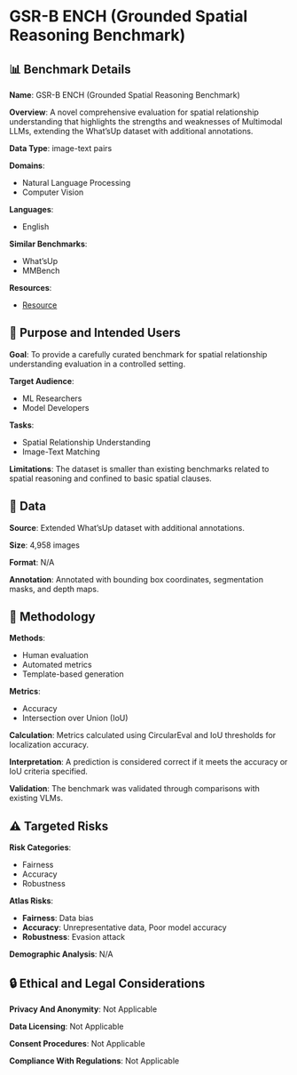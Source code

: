 # GSR-B ENCH (Grounded Spatial Reasoning Benchmark)

## 📊 Benchmark Details

**Name**: GSR-B ENCH (Grounded Spatial Reasoning Benchmark)

**Overview**: A novel comprehensive evaluation for spatial relationship understanding that highlights the strengths and weaknesses of Multimodal LLMs, extending the What’sUp dataset with additional annotations.

**Data Type**: image-text pairs

**Domains**:
- Natural Language Processing
- Computer Vision

**Languages**:
- English

**Similar Benchmarks**:
- What’sUp
- MMBench

**Resources**:
- [Resource](https://arxiv.org/abs/2406.13246)

## 🎯 Purpose and Intended Users

**Goal**: To provide a carefully curated benchmark for spatial relationship understanding evaluation in a controlled setting.

**Target Audience**:
- ML Researchers
- Model Developers

**Tasks**:
- Spatial Relationship Understanding
- Image-Text Matching

**Limitations**: The dataset is smaller than existing benchmarks related to spatial reasoning and confined to basic spatial clauses.

## 💾 Data

**Source**: Extended What’sUp dataset with additional annotations.

**Size**: 4,958 images

**Format**: N/A

**Annotation**: Annotated with bounding box coordinates, segmentation masks, and depth maps.

## 🔬 Methodology

**Methods**:
- Human evaluation
- Automated metrics
- Template-based generation

**Metrics**:
- Accuracy
- Intersection over Union (IoU)

**Calculation**: Metrics calculated using CircularEval and IoU thresholds for localization accuracy.

**Interpretation**: A prediction is considered correct if it meets the accuracy or IoU criteria specified.

**Validation**: The benchmark was validated through comparisons with existing VLMs.

## ⚠️ Targeted Risks

**Risk Categories**:
- Fairness
- Accuracy
- Robustness

**Atlas Risks**:
- **Fairness**: Data bias
- **Accuracy**: Unrepresentative data, Poor model accuracy
- **Robustness**: Evasion attack

**Demographic Analysis**: N/A

## 🔒 Ethical and Legal Considerations

**Privacy And Anonymity**: Not Applicable

**Data Licensing**: Not Applicable

**Consent Procedures**: Not Applicable

**Compliance With Regulations**: Not Applicable
